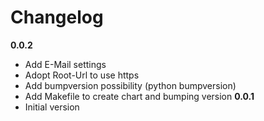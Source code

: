# Changelog

**0.0.2**
- Add E-Mail settings
- Adopt Root-Url to use https
- Add bumpversion possibility (python bumpversion)
- Add Makefile to create chart and bumping version
**0.0.1**
- Initial version
